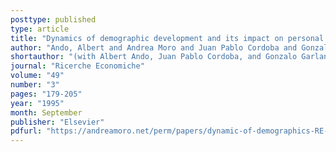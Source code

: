 ```yaml
---
posttype: published
type: article
title: "Dynamics of demographic development and its impact on personal saving: case of Japan"
author: "Ando, Albert and Andrea Moro and Juan Pablo Cordoba and Gonzalo Garland"
shortauthor: "(with Albert Ando, Juan Pablo Cordoba, and Gonzalo Garland)"
journal: "Ricerche Economiche"
volume: "49"
number: "3"
pages: "179-205"
year: "1995"
month: September
publisher: "Elsevier"
pdfurl: "https://andreamoro.net/perm/papers/dynamic-of-demographics-RE-95.pdf"
---
```

